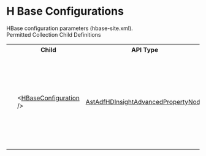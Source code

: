 # H Base Configurations

<div class="LanguageSummary"><div class ="SummaryItem">HBase configuration parameters (hbase-site.xml).</div></div><div class="SchemaBindingGroup"><div class="SchemaBindingGroupHeader">Permitted Collection Child Definitions</div><table id="SchemaBindingList" class="SchemaBindingList"><tbody><tr><th class="SchemaBindingIconColumnHeader">&nbsp;</th><th class="SchemaBindingNameColumnHeader">Child</th><th class="SchemaBindingTypeColumnHeader">API Type</th><th class="SchemaBindingSummaryColumnHeader">Description</th></tr><tr class="cd0"><td class="SchemaBindingIcon"><div class="NotRequired" /></td><td class="SchemaBindingName"><span class="punc">&lt;</span><a href=Varigence.Languages.Biml.DataFactory.AstAdfHDInsightAdvancedPropertyNode.html">HBaseConfiguration</a><span class="punc"> /&gt;</span></td><td class="SchemaBindingType"><a href="../api-reference/Varigence.Languages.Biml.DataFactory.AstAdfHDInsightAdvancedPropertyNode.html">AstAdfHDInsightAdvancedPropertyNode</a></td><td class="SchemaBindingSummary">Key/Value pairs to be used when configuring the advanced properties of HD Insight On Demand Linked Services.</td></tr></tbody></table></div>